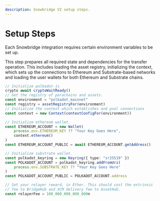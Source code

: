 ```yaml
---
description: Snowbridge V2 setup steps.
---
```


# Setup Steps

Each Snowbridge integration requires certain environment variables to be set up. &#x20;

This step prepares all required state and dependencies for the transfer operation. This includes loading the asset registry, initializing the context, which sets up the connections to Ethereum and Substrate-based networks and loading the user wallets for both Ethereum and Substrate chains.

```typescript
// Initialize polkadot-js 
crypto await cryptoWaitReady()
// Get the registry of parachains and assets.
const environment = "polkadot_mainnet"
const registry = assetRegistryFor(environment)
// Initialize the context which establishes and pool connections
const context = new Context(contextConfigFor(environment))

// Initialize ethereum wallet.
const ETHEREUM_ACCOUNT = new Wallet(
    process.env.ETHEREUM_KEY ?? "Your Key Goes Here",
    context.ethereum()
)
const ETHEREUM_ACCOUNT_PUBLIC = await ETHEREUM_ACCOUNT.getAddress()

// Initialize substrate wallet.
const polkadot_keyring = new Keyring({ type: "sr25519" })
const POLKADOT_ACCOUNT = polkadot_keyring.addFromUri(
    process.env.SUBSTRATE_KEY ?? "Your Key Goes Here"
)
const POLKADOT_ACCOUNT_PUBLIC = POLKADOT_ACCOUNT.address

// Set your relayer reward, in Ether. This should cost the extrinsic 
// fee to BridgeHub and XCM delivery fee to AssetHub.
const relayerFee = 100_000_000_000_000n 
```
